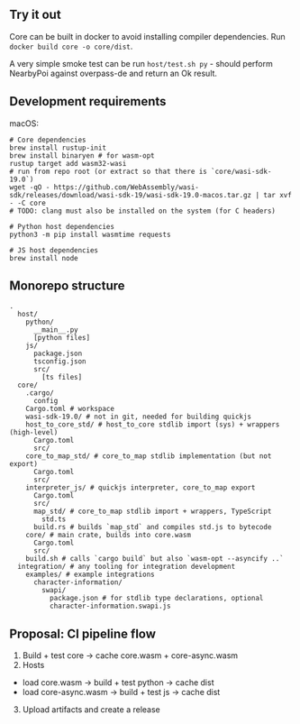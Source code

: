 ## Try it out

Core can be built in docker to avoid installing compiler dependencies. Run `docker build core -o core/dist`.

A very simple smoke test can be run `host/test.sh py` - should perform NearbyPoi against overpass-de and return an Ok result. 

## Development requirements

macOS:
```
# Core dependencies
brew install rustup-init
brew install binaryen # for wasm-opt
rustup target add wasm32-wasi
# run from repo root (or extract so that there is `core/wasi-sdk-19.0`)
wget -qO - https://github.com/WebAssembly/wasi-sdk/releases/download/wasi-sdk-19/wasi-sdk-19.0-macos.tar.gz | tar xvf - -C core
# TODO: clang must also be installed on the system (for C headers)

# Python host dependencies
python3 -m pip install wasmtime requests

# JS host dependencies
brew install node
```

## Monorepo structure

```shell
.
  host/
    python/
	  __main__.py
	  [python files]
    js/
	  package.json
	  tsconfig.json
	  src/
	    [ts files]
  core/
    .cargo/
	  config
    Cargo.toml # workspace
	wasi-sdk-19.0/ # not in git, needed for building quickjs
	host_to_core_std/ # host_to_core stdlib import (sys) + wrappers (high-level)
	  Cargo.toml
	  src/
	core_to_map_std/ # core_to_map stdlib implementation (but not export)
	  Cargo.toml
	  src/
	interpreter_js/ # quickjs interpreter, core_to_map export
	  Cargo.toml
	  src/
	  map_std/ # core_to_map stdlib import + wrappers, TypeScript
	    std.ts
	  build.rs # builds `map_std` and compiles std.js to bytecode
	core/ # main crate, builds into core.wasm
	  Cargo.toml
	  src/
	build.sh # calls `cargo build` but also `wasm-opt --asyncify ..`
  integration/ # any tooling for integration development
	examples/ # example integrations
	  character-information/
	    swapi/
	      package.json # for stdlib type declarations, optional
          character-information.swapi.js
```

## Proposal: CI pipeline flow

1. Build + test core -> cache core.wasm + core-async.wasm
2. Hosts
  - load core.wasm -> build + test python -> cache dist
  - load core-async.wasm -> build + test js -> cache dist
3. Upload artifacts and create a release
